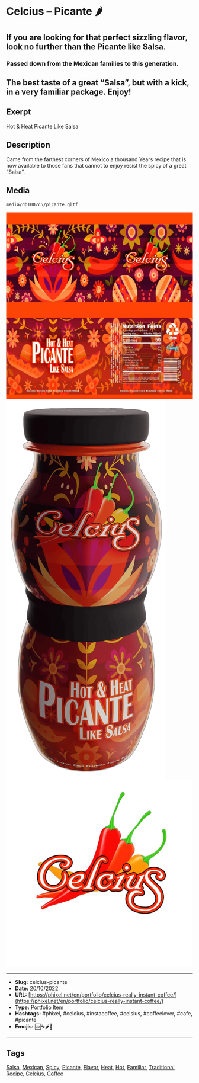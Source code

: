 # Celcius – Picante 🌶️
## If you are looking for that perfect sizzling flavor, look no further than the Picante like Salsa.

### Passed down from the Mexican families to this generation.

The best taste of a great “Salsa”, but with a kick, in a very familiar package.
Enjoy!
------------
## Exerpt
Hot & Heat Picante Like Salsa
## Description
Came from the farthest corners of Mexico a thousand Years recipe that is now available to those fans that cannot to enjoy resist the spicy of a great “Salsa”.
## Media
	media/db1007c5/picante.gltf
<img src="media/1d7e235c/picante.jpg" loading="lazy">
<img src="media/4df4d57d/picante.png" loading="lazy">
<img src="media/a6864051/picante.png" loading="lazy">

------------
- **Slug:** celcius-picante
- **Date:** 20/10/2022
- **URL:** [https://phixel.net/en/portfolio/celcius-really-instant-coffee/](https://phixel.net/en/portfolio/celcius-really-instant-coffee/)
- **Type:** [Portfolio Item](#portfolio-item)
- **Hashtags:** #phixel, #celcius, #instacoffee, #celsius, #coffeelover, #cafe, #picante
- **Emojis:** 🆒☕🌶️🥤

------------
## Tags
[Salsa](#salsa), [Mexican](#mexican), [Spicy](#spicy), [Picante](#picante), [Flavor](#flavor), [Heat](#heat), [Hot](#hot), [Familiar](#familiar), [Traditional](#traditional), [Recipe](#recipe), [Celcius](#celcius), [Coffee](#coffee)
